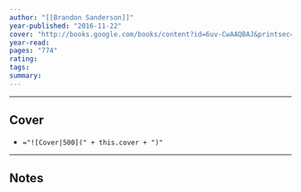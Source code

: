 ```yaml
---
author: "[[Brandon Sanderson]]"
year-published: "2016-11-22"
cover: "http://books.google.com/books/content?id=6uv-CwAAQBAJ&printsec=frontcover&img=1&zoom=1&edge=curl&source=gbs_api"
year-read: 
pages: "774"
rating: 
tags: 
summary:
---
```


---
## Cover
- `="![Cover|500](" + this.cover + ")"`
---
## Notes